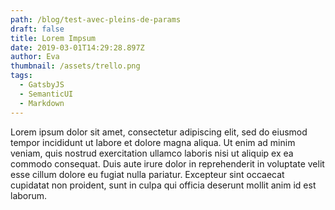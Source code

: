 ```yaml
---
path: /blog/test-avec-pleins-de-params
draft: false
title: Lorem Impsum
date: 2019-03-01T14:29:28.897Z
author: Eva
thumbnail: /assets/trello.png
tags:
  - GatsbyJS
  - SemanticUI
  - Markdown
---
```

Lorem ipsum dolor sit amet, consectetur adipiscing elit, sed do eiusmod tempor incididunt ut labore et dolore magna aliqua. Ut enim ad minim veniam, quis nostrud exercitation ullamco laboris nisi ut aliquip ex ea commodo consequat. Duis aute irure dolor in reprehenderit in voluptate velit esse cillum dolore eu fugiat nulla pariatur. Excepteur sint occaecat cupidatat non proident, sunt in culpa qui officia deserunt mollit anim id est laborum.
